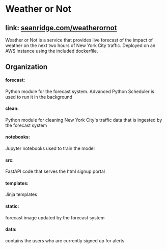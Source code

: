 # Weather or Not
## link: [seanridge.com/weatherornot](http://www.seanridge.com/weatherornot)
Weather or Not is a service that provides live forecast of the impact of weather on the next two hours of New York City traffic. Deployed on an AWS instance using the included dockerfile.

## Organization
#### forecast: 
Python module for the forecast system. Advanced Python Scheduler is used to run it in the background
#### clean: 
Python module for cleaning New York City's traffic data that is ingested by the forecast system
#### notebooks:
Jupyter notebooks used to train the model
#### src:
FastAPI code that serves the html signup portal
#### templates: 
Jinja templates
#### static: 
forecast image updated by the forecast system
#### data: 
contains the users who are currently signed up for alerts


